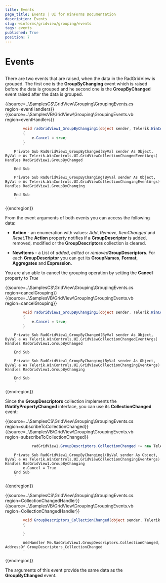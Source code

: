 ```yaml
---
title: Events
page_title: Events | UI for WinForms Documentation
description: Events
slug: winforms/gridview/grouping/events
tags: events
published: True
position: 7
---
```


# Events



## 

There are two events that are raised, when the data in the RadGridView is grouped. The first one is the __GroupByChanging__ event which is raised before the data is grouped and he second one is the __GroupByChanged__ event raised after the data is grouped.

{{source=..\SamplesCS\GridView\Grouping\GroupingEvents.cs region=eventHandlers}} 
{{source=..\SamplesVB\GridView\Grouping\GroupingEvents.vb region=eventHandlers}}

````C#
        void radGridView1_GroupByChanging1(object sender, Telerik.WinControls.UI.GridViewCollectionChangingEventArgs e)
        {
            e.Cancel = true;
        }
````
````VB.NET
    Private Sub RadGridView1_GroupByChanged(ByVal sender As Object, ByVal e As Telerik.WinControls.UI.GridViewCollectionChangedEventArgs) Handles RadGridView1.GroupByChanged

    End Sub

    Private Sub RadGridView1_GroupByChanging(ByVal sender As Object, ByVal e As Telerik.WinControls.UI.GridViewCollectionChangingEventArgs) Handles RadGridView1.GroupByChanging

    End Sub
    '
````

{{endregion}} 

From the event arguments of both events you can access the following data:

* __Action__ - an enumeration with values: *Add*, *Remove*, *ItemChanged* and *Reset*.The __Action__ property notifies if a __GroupDescriptor__ is added, removed, modified or the __GroupDescriptors__ collection is cleared.
		  
* __NewItems__ - a List of *added*, *edited* or *removed*__GroupDescriptors__. For each __GroupDescriptor__ you can get its __GroupNames__, __Format__, __Aggregates__ and __Expression__.

You are also able to cancel the grouping operation by setting the __Cancel__ property to *True*

{{source=..\SamplesCS\GridView\Grouping\GroupingEvents.cs region=cancelGrouping}} 
{{source=..\SamplesVB\GridView\Grouping\GroupingEvents.vb region=cancelGrouping}} 
````C#
        void radGridView1_GroupByChanging1(object sender, Telerik.WinControls.UI.GridViewCollectionChangingEventArgs e)
        {
            e.Cancel = true;
        }
````
````VB.NET
    Private Sub RadGridView1_GroupByChanged(ByVal sender As Object, ByVal e As Telerik.WinControls.UI.GridViewCollectionChangedEventArgs) Handles RadGridView1.GroupByChanged

    End Sub

    Private Sub RadGridView1_GroupByChanging(ByVal sender As Object, ByVal e As Telerik.WinControls.UI.GridViewCollectionChangingEventArgs) Handles RadGridView1.GroupByChanging

    End Sub
    '
````

{{endregion}} 

Since the __GroupDescriptors__ collection implements the __INotifyPropertyChanged__ interface, you can use its __CollectionChanged__ event:

{{source=..\SamplesCS\GridView\Grouping\GroupingEvents.cs region=subscribeToCollectionChanged}} 
{{source=..\SamplesVB\GridView\Grouping\GroupingEvents.vb region=subscribeToCollectionChanged}} 
````C#
            radGridView1.GroupDescriptors.CollectionChanged += new Telerik.WinControls.Data.NotifyCollectionChangedEventHandler(GroupDescriptors_CollectionChanged);
````
````VB.NET
    Private Sub RadGridView1_GroupByChanging1(ByVal sender As Object, ByVal e As Telerik.WinControls.UI.GridViewCollectionChangingEventArgs) Handles RadGridView1.GroupByChanging
        e.Cancel = True
    End Sub
    '
````

{{endregion}} 


{{source=..\SamplesCS\GridView\Grouping\GroupingEvents.cs region=CollectionChangedHandler}} 
{{source=..\SamplesVB\GridView\Grouping\GroupingEvents.vb region=CollectionChangedHandler}} 

````C#
        void GroupDescriptors_CollectionChanged(object sender, Telerik.WinControls.Data.NotifyCollectionChangedEventArgs e)
        {

        }
````
````VB.NET
        AddHandler Me.RadGridView1.GroupDescriptors.CollectionChanged, AddressOf GroupDescriptors_CollectionChanged
        '
````

{{endregion}} 

The arguments of this event provide the same data as the __GroupByChanged__ event.
